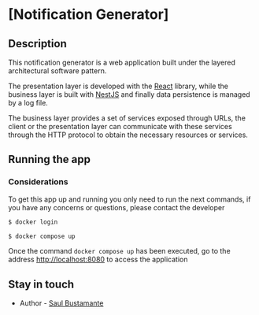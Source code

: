 # [Notification Generator]

## Description

This notification generator is a web application built under the layered architectural software pattern.

The presentation layer is developed with the [React](https://react.dev/) library, while the business layer is built with [NestJS](https://nestjs.com/) and finally data persistence is managed by a log file.

The business layer provides a set of services exposed through URLs, the client or the presentation layer can communicate with these services through the HTTP protocol to obtain the necessary resources or services.

## Running the app

### Considerations

To get this app up and running you only need to run the next commands, if you have any concerns or questions, please contact the developer

```bash
$ docker login

$ docker compose up
```

Once the command `docker compose up` has been executed, go to the address [http://localhost:8080](http://localhost:8080) to access the application

## Stay in touch

- Author - [Saul Bustamante](https://github.com/saesbuba)
